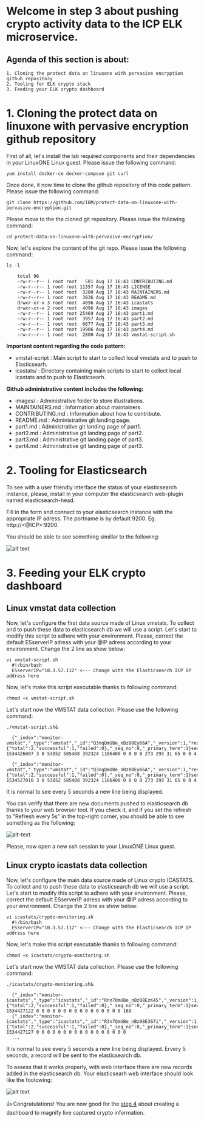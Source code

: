 # Welcome in step 3 about pushing crypto activity data to the ICP ELK microservice.
    
## Agenda of this section is about:
    1. Cloning the protect data on linuxone with pervasive encryption github repository
    2. Tooling for ELK crypto stack
    3. Feeding your ELK crypto dashboard

# 1. Cloning the protect data on linuxone with pervasive encryption github repository

First of all, let's install the lab required components and their dependencies in your LinuxONE Linux guest. Please issue the following command:
```
yum install docker-ce docker-compose git curl
```

Once done, it now time to clone the github repository of this code pattern. Please issue the following command:
```
git clone https://github.com/IBM/protect-data-on-linuxone-with-pervasive-encryption.git
```

Please move to the the cloned git repository. Please issue the following command:
```
cd protect-data-on-linuxone-with-pervasive-encryption/
```

Now, let's explore the content of the git repo. Please issue the following command:
```
ls -l

    total 96
    -rw-r--r-- 1 root root   581 Aug 17 16:43 CONTRIBUTING.md
    -rw-r--r-- 1 root root 11357 Aug 17 16:43 LICENSE
    -rw-r--r-- 1 root root  3200 Aug 17 16:43 MAINTAINERS.md
    -rw-r--r-- 1 root root  3836 Aug 17 16:43 README.md
    drwxr-xr-x 3 root root  4096 Aug 17 16:43 icastats
    drwxr-xr-x 2 root root  4096 Aug 17 16:43 images
    -rw-r--r-- 1 root root 25469 Aug 17 16:43 part1.md
    -rw-r--r-- 1 root root  3957 Aug 17 16:43 part2.md
    -rw-r--r-- 1 root root  6677 Aug 17 16:43 part3.md
    -rw-r--r-- 1 root root 19906 Aug 17 16:43 part4.md
    -rw-r--r-- 1 root root  2800 Aug 17 16:43 vmstat-script.sh
```

**Important content regarding the code pattern:**
* vmstat-script     : Main script to start to collect local vmstats and to push to Elasticsearh.
* icastats/         : Directory containing main scripts to start to collect local icastats and to push to Elasticsearh.

**Github administrative content includes the following:**
* images/     : Administrative folder to store illustrations.
* MAINTAINERS.md    : Information about maintainers.
* CONTRIBUTING.md   : Information about how to contribute.
* README.md   : Administrative git landing page.
* part1.md    : Administrative git landing page of part1.
* part2.md    : Administrative git landing page of part2.
* part3.md    : Administrative git landing page of part3.
* part4.md    : Administrative git landing page of part3.

# 2. Tooling for Elasticsearch
To see with a user friendly interface the status of your elasticsearch instance, please, install in your computer the elasticsearch web-plugin named elasticsearch-head. 

Fill in the form and connect to your elasticsearch instance with the appropriate IP adress. The portname is by default 9200.
Eg. http://<@ICP>:9200. 
  
You should be able to see something simillar to the following:

![alt text](https://github.com/IBM/protect-data-on-linuxone-with-pervasive-encryption/blob/master/images/elasticsearch-tool.png)

# 3. Feeding your ELK crypto dashboard

## Linux vmstat data collection

Now, let's configure the first data source made of Linux vmstats. To collect and to push these data to elasticsearch db we will use a script. Let's start to modify this script to adhere with your environment. Please, correct the default ESserverIP adress with your @IP adress according to your environment. Change the 2 line as show below:
```
vi vmstat-script.sh
  #!/bin/bash
  ESserverIP="10.3.57.112" <--- Change with the Elasticsearch ICP IP address here
```

Now, let's make this script executable thanks to following command:
```
chmod +x vmstat-script.sh
```

Let's start now the VMSTAT data collection. Please use the following command:
```
./vmstat-script.sh&

  {"_index":"monitor-vmstat","_type":"vmstat","_id":"Q3nqQmUBe_nBz08Ey66A","_version":1,"result":"created","_shards":{"total":2,"successful":1,"failed":0},"_seq_no":0,"_primary_term":1}sendToES 1534426007 3 0 53852 585408 392324 1186400 0 0 0 0 273 293 31 65 0 0 4

  {"_index":"monitor-vmstat","_type":"vmstat","_id":"Q3nqQmUBe_nBz08Ey66A","_version":1,"result":"created","_shards":{"total":2,"successful":1,"failed":0},"_seq_no":0,"_primary_term":1}sendToES 1534527018 3 0 53852 585408 392324 1186400 0 0 0 0 273 293 31 65 0 0 4
```
It is normal to see every 5 seconds a new line being displayed.

You can verify that there are new documents pushed to elasticsearch db thanks to your web browser tool. If you check it, and if you set the refresh to "Refresh every 5s" in the top-right corner, you should be able to see something as the following:

![alt-text](https://github.com/IBM/protect-data-on-linuxone-with-pervasive-encryption/blob/master/images/elasticsearch-tool-vmstat.png)


Please, now open a new ssh session to your LinuxONE Linux guest.

## Linux crypto icastats data collection

Now, let's configure the main data source made of Linux crypto ICASTATS. To collect and to push these data to elasticsearch db we will use a script. Let's start to modify this script to adhere with your environment. Please, correct the default ESserverIP adress with your @IP adress according to your environment. Change the 2 line as show below:
```
vi icastats/crypto-monitoring.sh
  #!/bin/bash
  ESserverIP="10.3.57.112" <--- Change with the Elasticsearch ICP IP address here
```

Now, let's make this script executable thanks to following command:
```
chmod +x icastats/crypto-monitoring.sh
```

Let's start now the VMSTAT data collection. Please use the following command:
```
./icastats/crypto-monitoring.sh&

  {"_index":"monitor-icastats","_type":"icastats","_id":"Rnn7QmUBe_nBz08EzK4S","_version":1,"result":"created","_shards":{"total":2,"successful":1,"failed":0},"_seq_no":0,"_primary_term":1}sendToES 1534427122 0 0 0 0 0 0 0 0 0 0 0 0 0 0 0 0 169
  {"_index":"monitor-icastats","_type":"icastats","_id":"R3n7QmUBe_nBz08E367i","_version":1,"result":"created","_shards":{"total":2,"successful":1,"failed":0},"_seq_no":0,"_primary_term":1}sendToES 1534427127 0 0 0 0 0 0 0 0 0 0 0 0 0 0 0 0 0
  ...
```

It is normal to see every 5 seconds a new line being displayed. Ervery 5 seconds, a record will be sent to the elasticsearch db. 

To assess that it works properly, with web interface there are new records added in the elasticsearch db.
Your elasticsearh web interface should look like the foolowing:

![alt text](https://github.com/IBM/protect-data-on-linuxone-with-pervasive-encryption/blob/master/images/elasticsearch-tool-vmstat-icastats.png)

👍 Congratulations! You are now good for the [step 4](https://github.com/IBM/protect-data-on-linuxone-with-pervasive-encryption/edit/master/part4.md) about creating a dashboard to magnify live captured crypto information.
